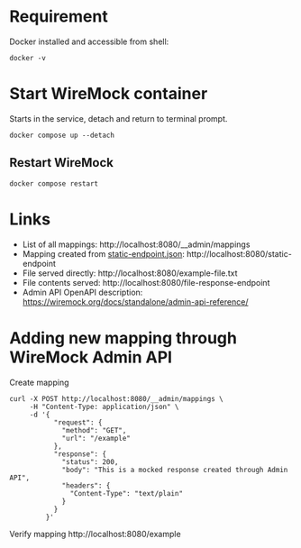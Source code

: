 # Requirement
Docker installed and accessible from shell:
```shell
docker -v
```

# Start WireMock container
Starts in the service, detach and return to terminal prompt. 
```shell
docker compose up --detach
```

## Restart WireMock
```shell
docker compose restart
```

# Links
* List of all mappings: http://localhost:8080/__admin/mappings
* Mapping created from [static-endpoint.json](mappings/mappings.json): http://localhost:8080/static-endpoint
* File served directly: http://localhost:8080/example-file.txt
* File contents served: http://localhost:8080/file-response-endpoint
* Admin API OpenAPI description: https://wiremock.org/docs/standalone/admin-api-reference/

# Adding new mapping through WireMock Admin API
Create mapping
```shell
curl -X POST http://localhost:8080/__admin/mappings \
     -H "Content-Type: application/json" \
     -d '{
           "request": {
             "method": "GET",
             "url": "/example"
           },
           "response": {
             "status": 200,
             "body": "This is a mocked response created through Admin API",
             "headers": {
               "Content-Type": "text/plain"
             }
           }
         }'
```
Verify mapping
http://localhost:8080/example